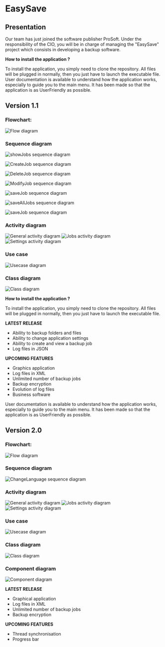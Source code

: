 # EasySave
## Presentation

Our team has just joined the software publisher ProSoft. Under the responsibility of the CIO, you will be in charge of managing the "EasySave" project which consists in developing a backup software.

**How to install the application ?**

To install the application, you simply need to clone the repository. All files will be plugged in normally, then you just have to launch the executable file.
User documentation is available to understand how the application works, especially to guide you to the main menu. It has been made so that the application is as UserFriendly as possible.


## Version 1.1
### Flowchart:

![Flow diagram](CDC/flow_diagram_v1.1.png)

### Sequence diagram

![showJobs sequence diagram](CDC/1.1/showJobs_sequence_diagram.png)

![CreateJob sequence diagram](CDC/1.1/createJob_sequence_diagram.png)

![DeleteJob sequence diagram](CDC/1.1/deleteJob_sequence_diagram.png)

![ModifyJob sequence diagram](CDC/1.1/modifyJob_sequence_diagram.png)

![saveJob sequence diagram](CDC/1.1/saveJob_sequence_diagram.png)

![saveAllJobs sequence diagram](CDC/1.1/saveAllJobs_sequence_diagram.png)

![saveJob sequence diagram](CDC/1.1/saveJob_sequence_diagram.png)

### Activity diagram

![General activity diagram](CDC/1.1/general_activity_diagram.png)
![Jobs activity diagram](CDC/1.1/jobs_activity_diagram.png)
![Settings activity diagram](CDC/1.1/settings_activity_diagram.png)

### Use case

![Usecase diagram](CDC/1.1/Usecase_diagram.png)

### Class diagram

![Class diagram](CDC/1.1/class_diagram.png)

**How to install the application ?**

To install the application, you simply need to clone the repository. All files will be plugged in normally, then you just have to launch the executable file.

**LATEST RELEASE**

 - Ability to backup folders and files
 - Ability to change application settings
 - Ability to create and view a backup job
 - Log files in JSON

**UPCOMING FEATURES**

 - Graphics application
 - Log files in XML
 - Unlimited number of backup jobs
 - Backup encryption
 - Evolution of log files
 - Business software

User documentation is available to understand how the application works, especially to guide you to the main menu. It has been made so that the application is as UserFriendly as possible.

## Version 2.0
### Flowchart:

![Flow diagram](CDC/2.0/flow_diagram.png)

### Sequence diagram

![ChangeLanguage sequence diagram](CDC/2.0/changeLanguage_sequence_diagram.png)

### Activity diagram

![General activity diagram](CDC/2.0/general_activity_diagram.png)
![Jobs activity diagram](CDC/2.0/jobs_activity_diagram.png)
![Settings activity diagram](CDC/2.0/settings_activity_diagram.png)

### Use case

![Usecase diagram](CDC/2.0/Usecase_diagram.png)

### Class diagram

![Class diagram](CDC/2.0/class_diagram.png)

### Component diagram

![Component diagram](CDC/2.0/component_diagram.png)

**LATEST RELEASE**

 - Graphical application
 - Log files in XML
 - Unlimited number of backup jobs
 - Backup encryption

**UPCOMING FEATURES**

 - Thread synchronisation
 - Progress bar
